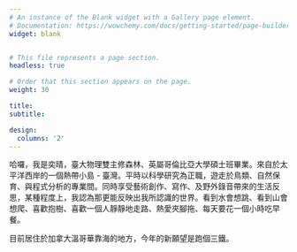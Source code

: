 ```yaml
---
# An instance of the Blank widget with a Gallery page element.
# Documentation: https://wowchemy.com/docs/getting-started/page-builder/
widget: blank


# This file represents a page section.
headless: true

# Order that this section appears on the page.
weight: 30

title: 
subtitle:

design:
  columns: '2'
---
```


哈囉，我是奕晴，臺大物理雙主修森林、英屬哥倫比亞大學碩士班畢業。來自於太平洋西岸的一個熱帶小島 - 臺灣。平時以科學研究為正職，遊走於鳥類、自然保育、與程式分析的專業間。同時享受藝術創作、寫作、及野外錄音帶來的生活反思，某種程度上，我認為那更能反映出我所認識的世界。看到水會想跳、看到山會想爬、喜歡抱樹、喜歡一個人靜靜地走路、熱愛夾腳拖、每天要花一個小時吃早餐。

目前居住於加拿大溫哥華靠海的地方，今年的新願望是跑個三鐵。
